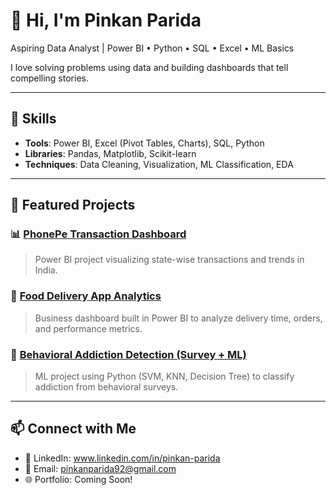 # 👋 Hi, I'm Pinkan Parida
Aspiring Data Analyst | Power BI • Python • SQL • Excel • ML Basics

I love solving problems using data and building dashboards that tell compelling stories.

---

## 🔧 Skills
- **Tools**: Power BI, Excel (Pivot Tables, Charts), SQL, Python
- **Libraries**: Pandas, Matplotlib, Scikit-learn
- **Techniques**: Data Cleaning, Visualization, ML Classification, EDA

---

## 📌 Featured Projects

### 📊 [PhonePe Transaction Dashboard](https://github.com/yourusername/phonepe-dashboard)
> Power BI project visualizing state-wise transactions and trends in India.

### 🍔 [Food Delivery App Analytics](https://github.com/yourusername/food-delivery-analytics)
> Business dashboard built in Power BI to analyze delivery time, orders, and performance metrics.

### 🧠 [Behavioral Addiction Detection (Survey + ML)](https://github.com/pinkanparida/addiction-screening)
> ML project using Python (SVM, KNN, Decision Tree) to classify addiction from behavioral surveys.

---

## 📫 Connect with Me
- 💼 LinkedIn: www.linkedin.com/in/pinkan-parida
- 📧 Email: pinkanparida92@gmail.com
- 🌐 Portfolio: Coming Soon!
